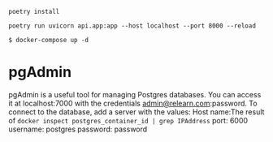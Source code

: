 


```
poetry install
```

```
poetry run uvicorn api.app:app --host localhost --port 8000 --reload
```


```
$ docker-compose up -d
```

# pgAdmin

pgAdmin is a useful tool for managing Postgres databases. You can access it at localhost:7000 with the credentials admin@relearn.com:password.
To connect to the database, add a server with the values:
Host name:The result of `docker inspect postgres_container_id | grep IPAddress`
port: 6000
username: postgres
password: password
